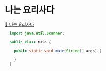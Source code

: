 # 나는 요리사다
[:link: 나는 요리사다](https://www.acmicpc.net/problem/2953) 
<br>

```java
  import java.util.Scanner;

  public class Main {

    public static void main(String[] args) {
     
    }
  }
```
